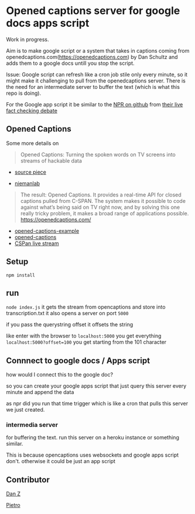 # Opened captions server for google docs apps script

Work in progress. 

Aim is to make google script or a system that takes in captions coming from openedcaptions.com(https://openedcaptions.com) by Dan Schultz and adds them to a google docs untill you stop the script.

Issue: Google script can refresh like a cron job stile only every minute, so it might make it challenging to pull from the openedcaptions server. There is the need for an intermediate server to buffer the text (which is what this repo is doing). 

For the Google app script it be similar to the [NPR on github](https://github.com/nprapps/debates) from [their live fact checking debate](https://source.opennews.org/en-US/articles/how-npr-transcribes-and-fact-checks-debates-live/ )

## Opened Captions
Some more details on 

>Opened Captions: Turning the spoken words on TV screens into streams of hackable data

- [source piece](https://source.opennews.org/en-US/articles/introducing-opened-captions)

- [niemanlab](http://www.niemanlab.org/2012/12/opened-captions-turning-the-spoken-words-on-tv-screens-into-streams-of-hackable-data/)

>The result: Opened Captions. It provides a real-time API for closed captions pulled from C-SPAN. The system makes it possible to code against what’s being said on TV right now, and by solving this one really tricky problem, it makes a broad range of applications possible.
https://openedcaptions.com/ 

- [opened-captions-example](https://github.com/slifty/opened-captions-example) 
- [opened-captions](https://github.com/slifty/opened-captions)
- [CSPan live stream](http://www.stream2watch.cc/live-television/united-states/c-span-live-stream)



## Setup 
`npm install`

## run 
`node index.js` it gets the stream from opencaptions and store into transcription.txt
it also opens a server on port `5000`


if you pass the querystring offset it offsets the string
 
like
enter with the browser to `localhost:5000`
you get everything
`localhost:5000?offset=100` you get starting from the 101 character

## Connnect to google docs / Apps script
how would I connect this to the google doc?

so you can create your google apps script that just query this server every minute and append the data

as npr did you run that time trigger which is like a cron
that pulls this server we just created.

### intermedia server
for buffering the text. 
run this server on a heroku instance or something similar. 

This is because opencaptions uses websockets and google apps script don't. otherwise it could be just an app script


## Contributor 

[Dan Z](https://github.com/impronunciable)

[Pietro](https://github.com/pietrop)